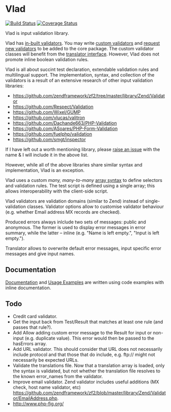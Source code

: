 # Vlad

[![Build Status](https://travis-ci.org/gajus/vlad.png?branch=master)](https://travis-ci.org/gajus/vlad)
[![Coverage Status](https://coveralls.io/repos/gajus/vlad/badge.png)](https://coveralls.io/r/gajus/vlad)

Vlad is input validation library.

Vlad has [in-built validators](http://anuary.com/vlad/#example-validators). You may write [custom validators](http://anuary.com/vlad/#example-custom_validator) and [request new validators](https://github.com/gajus/vlad/issues) to be added to the core package. The custom validator classes will benefit from the [translator interface](http://anuary.com/vlad/#example-multilingual). However, Vlad does not promote inline boolean validation rules.

Vlad is all about succint test declaration, extendable validation rules and multilingual support. The implementation, syntax, and collection of the validators is a result of an extensive research of other input validation libraries:

* https://github.com/zendframework/zf2/tree/master/library/Zend/Validator
* https://github.com/Respect/Validation
* https://github.com/Wixel/GUMP
* https://github.com/vlucas/valitron
* https://github.com/Dachande663/PHP-Validation
* https://github.com/ASoares/PHP-Form-Validation
* https://github.com/fuelphp/validation
* https://github.com/smgt/inspector

If I have left out a worth mentioning library, please [raise an issue](https://github.com/gajus/vlad/issues) with the name & I will include it in the above list.

However, while all of the above libraries share similar syntax and implementation, Vlad is an exception.

Vlad uses a custom *many, many-to-many* [array syntax](http://anuary.com/vlad/#example-syntax) to define selectors and validation rules. The test script is defined using a single array; this allows interoperability with the client-side script.

Vlad validators are validation domains (similar to Zend) instead of single-validation classes. Validator options allow to customise validator behaviour (e.g. whether Email address MX records are checked).

Produced errors always inlclude two sets of messages: public and anonymous. The former is used to display error messages in error summary, while the latter – inline (e.g. "Name is left empty.", "Input is left empty.").

Translator allows to overwrite default error messages, input specific error messages and give input names.

## Documentation

[Documentation](http://anuary.com/vlad/) and [Usage Examples](http://anuary.com/vlad/) are written using code examples with inline documentation.

## Todo

* Credit card validator.
* Get the input back from Test/Result that matches at least one rule (and passes that rule?).
* Add Allow adding custom error message to the Result for input or non-input (e.g. duplicate value). This error would then be passed to the hasErrors array.
* Add URL validator. This should consider that URL does not necessarily include protocol and that those that do include, e.g. ftp:// might not necessarily be expected URLs.
* Validate the translations file. Now that a translation array is loaded, only the syntax is validated, but not whether the translation file resolves to the known error_names from the validator.
* Improve email validator. Zend validator includes useful additions (MX check, host name validator, etc) https://github.com/zendframework/zf2/blob/master/library/Zend/Validator/EmailAddress.php.
* http://www.php-fig.org/
